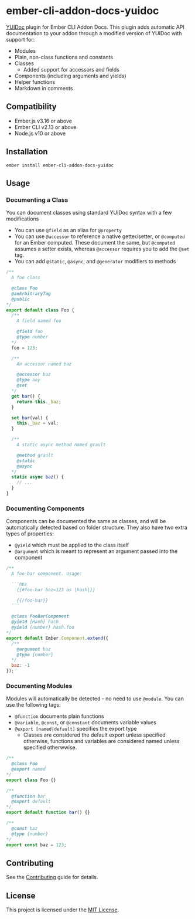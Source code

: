 ember-cli-addon-docs-yuidoc
==============================================================================

[YUIDoc](https://github.com/yui/yuidoc) plugin for Ember CLI Addon Docs. This
plugin adds automatic API documentation to your addon through a modified
version of YUIDoc with support for:

* Modules
* Plain, non-class functions and constants
* Classes
  * Added support for accessors and fields
* Components (including arguments and yields)
* Helper functions
* Markdown in comments


Compatibility
------------------------------------------------------------------------------

* Ember.js v3.16 or above
* Ember CLI v2.13 or above
* Node.js v10 or above


Installation
------------------------------------------------------------------------------

```
ember install ember-cli-addon-docs-yuidoc
```


Usage
------------------------------------------------------------------------------

### Documenting a Class

You can document classes using standard YUIDoc syntax with a few modifications

* You can use `@field` as an alias for `@property`
* You can use `@accessor` to reference a native getter/setter, or `@computed`
for an Ember computed. These document the same, but `@computed` assumes a
setter exists, whereas `@accessor` requires you to add the `@set` tag.
* You can add `@static`, `@async`, and `@generator` modifiers to methods

```js
/**
  A foo class

  @class Foo
  @anArbitraryTag
  @public
*/
export default class Foo {
  /**
    A field named foo

    @field foo
    @type number
  */
  foo = 123;

  /**
    An accessor named baz

    @accessor baz
    @type any
    @set
  */
  get bar() {
    return this._baz;
  }

  set bar(val) {
    this._baz = val;
  }

  /**
    A static async method named grault

    @method grault
    @static
    @async
  */
  static async baz() {
    // ...
  }
}
```

### Documenting Components

Components can be documented the same as classes, and will be automatically
detected based on folder structure. They also have two extra types of
properties:

* `@yield` which must be applied to the class itself
* `@argument` which is meant to represent an argument passed into the
component

~~~js
/**
  A foo-bar component. Usage:

  ```hbs
    {{#foo-bar baz=123 as |hash|}}

    {{/foo-bar}}
  ```

  @class FooBarComponent
  @yield {Hash} hash
  @yield {number} hash.foo
*/
export default Ember.Component.extend({
  /**
    @argument baz
    @type {number}
  */
  baz: -1
});
~~~

### Documenting Modules

Modules will automatically be detected - no need to use `@module`. You can use
the following tags:

* `@function` documents plain functions
* `@variable`, `@const`, or `@constant` documents variable values
* `@export [named|default]` specifies the export type
  * Classes are considered the default export unless specified otherwise,
  functions and variables are considered named unless specified otherwwise.

```js
/**
  @class Foo
  @export named
*/
export class Foo {}

/**
  @function bar
  @export default
*/
export default function bar() {}

/**
  @const baz
  @type {number}
*/
export const baz = 123;
```

Contributing
------------------------------------------------------------------------------

See the [Contributing](CONTRIBUTING.md) guide for details.


License
------------------------------------------------------------------------------

This project is licensed under the [MIT License](LICENSE.md).
